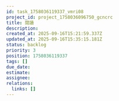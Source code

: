 ```yaml
---
id: task_1758036119337_vmri08
project_id: project_1758036096750_gcncrc
title: 閱讀
description: 
created_at: 2025-09-16T15:21:59.337Z
updated_at: 2025-09-16T15:35:15.181Z
status: backlog
priority: 3
position: 1758036119337
tags: []
due_date: 
estimate: 
assignee: 
relations:
  links: []
---
```








